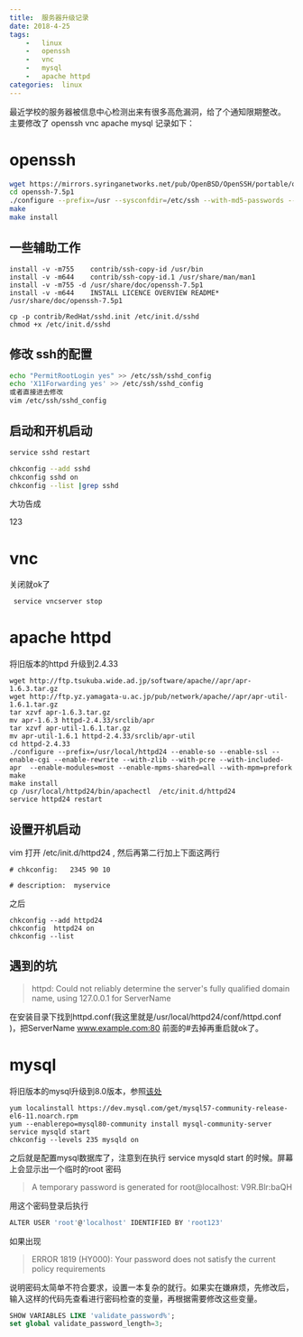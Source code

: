 ```yaml
---
title:  服务器升级记录
date: 2018-4-25 
tags:
    -   linux
    -   openssh
    -   vnc
    -   mysql
    -   apache httpd
categories:  linux
---
```

 最近学校的服务器被信息中心检测出来有很多高危漏洞，给了个通知限期整改。
 主要修改了 
 openssh
 vnc
 apache
 mysql
 记录如下：
 
 # openssh
 
 

``` bash
wget https://mirrors.syringanetworks.net/pub/OpenBSD/OpenSSH/portable/openssh-7.5p1.tar.gz
cd openssh-7.5p1 
./configure --prefix=/usr --sysconfdir=/etc/ssh --with-md5-passwords --with-pam --with-zlib --with-openssl-includes=/usr --with-privsep-path=/var/lib/sshd 
make 
make install
```
## 一些辅助工作
```
install -v -m755    contrib/ssh-copy-id /usr/bin 
install -v -m644    contrib/ssh-copy-id.1 /usr/share/man/man1 
install -v -m755 -d /usr/share/doc/openssh-7.5p1 
install -v -m644    INSTALL LICENCE OVERVIEW README* /usr/share/doc/openssh-7.5p1 

cp -p contrib/RedHat/sshd.init /etc/init.d/sshd 
chmod +x /etc/init.d/sshd 
 ```
 
## 修改 ssh的配置
``` bash
echo "PermitRootLogin yes" >> /etc/ssh/sshd_config
echo 'X11Forwarding yes' >> /etc/ssh/sshd_config 
或者直接进去修改
vim /etc/ssh/sshd_config 
```

## 启动和开机启动
```bash
service sshd restart

chkconfig --add sshd
chkconfig sshd on
chkconfig --list |grep sshd
``` 

大功告成

123

 # vnc   
 关闭就ok了

``` bash
 service vncserver stop
```

# apache httpd
将旧版本的httpd 升级到2.4.33

 
```shell
wget http://ftp.tsukuba.wide.ad.jp/software/apache//apr/apr-1.6.3.tar.gz
wget http://ftp.yz.yamagata-u.ac.jp/pub/network/apache//apr/apr-util-1.6.1.tar.gz
tar xzvf apr-1.6.3.tar.gz
mv apr-1.6.3 httpd-2.4.33/srclib/apr
tar xzvf apr-util-1.6.1.tar.gz 
mv apr-util-1.6.1 httpd-2.4.33/srclib/apr-util
cd httpd-2.4.33
./configure --prefix=/usr/local/httpd24 --enable-so --enable-ssl --enable-cgi --enable-rewrite --with-zlib --with-pcre --with-included-apr  --enable-modules=most --enable-mpms-shared=all --with-mpm=prefork
make
make install
cp /usr/local/httpd24/bin/apachectl  /etc/init.d/httpd24
service httpd24 restart
```
## 设置开机启动
vim 打开 /etc/init.d/httpd24 , 然后再第二行加上下面这两行
```
# chkconfig:   2345 90 10

# description:  myservice
```
之后
```
chkconfig --add httpd24
chkconfig  httpd24 on  
chkconfig --list 
```
## 遇到的坑
> httpd: Could not reliably determine the server's fully qualified domain name, using 127.0.0.1 for ServerName

在安装目录下找到httpd.conf(我这里就是/usr/local/httpd24/conf/httpd.conf )，把ServerName www.example.com:80 前面的#去掉再重启就ok了。

 # mysql
 将旧版本的mysql升级到8.0版本，参照[该处](https://www.if-not-true-then-false.com/2010/install-mysql-on-fedora-centos-red-hat-rhel/)
 ```
 yum localinstall https://dev.mysql.com/get/mysql57-community-release-el6-11.noarch.rpm
 yum --enablerepo=mysql80-community install mysql-community-server
 service mysqld start
 chkconfig --levels 235 mysqld on
 ```
 之后就是配置mysql数据库了，注意到在执行 service mysqld start 的时候。屏幕上会显示出一个临时的root 密码 
 >A temporary password is generated for root@localhost: V9R.Blr:baQH
 
 用这个密码登录后执行
 

``` bash
ALTER USER 'root'@'localhost' IDENTIFIED BY 'root123'
```

如果出现
>ERROR 1819 (HY000): Your password does not satisfy the current policy requirements

说明密码太简单不符合要求，设置一本复杂的就行。如果实在嫌麻烦，先修改后，输入这样的代码先查看进行密码检查的变量，再根据需要修改这些变量。

``` sql
SHOW VARIABLES LIKE 'validate_password%'; 
set global validate_password_length=3;  
```


 
 
 